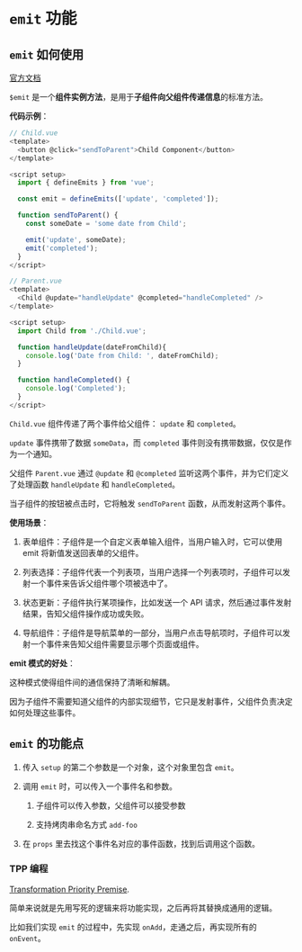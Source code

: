 # `emit` 功能

## `emit` 如何使用

[官方文档](https://cn.vuejs.org/guide/components/events.html)

`$emit` 是一个**组件实例方法**，是用于**子组件向父组件传递信息**的标准方法。

**代码示例**：

```js
// Child.vue
<template>
  <button @click="sendToParent">Child Component</button>
</template>

<script setup>
  import { defineEmits } from 'vue';

  const emit = defineEmits(['update', 'completed']);

  function sendToParent() {
    const someDate = 'some date from Child';

    emit('update', someDate);
    emit('completed');
  }
</script>
```

```js
// Parent.vue
<template>
  <Child @update="handleUpdate" @completed="handleCompleted" />
</template>

<script setup>
  import Child from './Child.vue';

  function handleUpdate(dateFromChild){
    console.log('Date from Child: ', dateFromChild);
  }

  function handleCompleted() {
    console.log('Completed');
  }
</script>
```

`Child.vue` 组件传递了两个事件给父组件： `update` 和 `completed`。

`update` 事件携带了数据 `someData`，而 `completed` 事件则没有携带数据，仅仅是作为一个通知。

父组件 `Parent.vue` 通过 `@update` 和 `@completed` 监听这两个事件，并为它们定义了处理函数 `handleUpdate` 和 `handleCompleted`。

当子组件的按钮被点击时，它将触发 `sendToParent` 函数，从而发射这两个事件。

**使用场景**：

1. 表单组件：子组件是一个自定义表单输入组件，当用户输入时，它可以使用 emit 将新值发送回表单的父组件。

2. 列表选择：子组件代表一个列表项，当用户选择一个列表项时，子组件可以发射一个事件来告诉父组件哪个项被选中了。

3. 状态更新：子组件执行某项操作，比如发送一个 API 请求，然后通过事件发射结果，告知父组件操作成功或失败。

4. 导航组件：子组件是导航菜单的一部分，当用户点击导航项时，子组件可以发射一个事件来告知父组件需要显示哪个页面或组件。

**emit 模式的好处**：

这种模式使得组件间的通信保持了清晰和解耦。

因为子组件不需要知道父组件的内部实现细节，它只是发射事件，父组件负责决定如何处理这些事件。

## `emit` 的功能点

1. 传入 `setup` 的第二个参数是一个对象，这个对象里包含 `emit`。

2. 调用 `emit` 时，可以传入一个事件名和参数。

   1. 子组件可以传入参数，父组件可以接受参数

   2. 支持烤肉串命名方式 `add-foo`

3. 在 `props` 里去找这个事件名对应的事件函数，找到后调用这个函数。

### TPP 编程

[Transformation Priority Premise](https://en.wikipedia.org/wiki/Transformation_Priority_Premise).

简单来说就是先用写死的逻辑来将功能实现，之后再将其替换成通用的逻辑。

比如我们实现 `emit` 的过程中，先实现 `onAdd`，走通之后，再实现所有的 `onEvent`。

